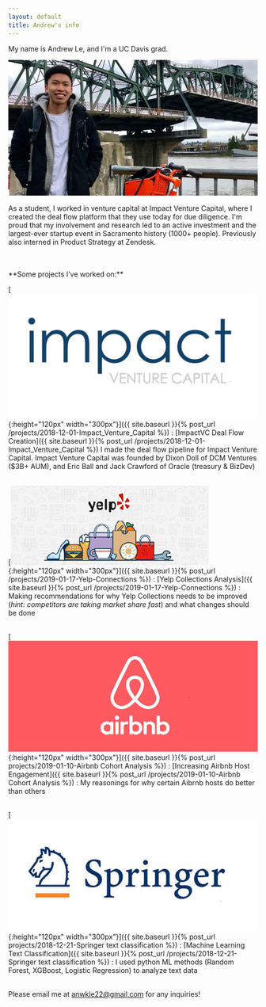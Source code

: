 ```yaml
---
layout: default
title: Andrew's info
---
```


My name is Andrew Le, and I'm a UC Davis grad.

![](/assets/images/profile_image.jpg) <!--{:height="319px" width="527px"} -->



As a student, I worked in venture capital at Impact Venture Capital, where I created the deal flow platform that they use today for due diligence. I'm proud that my involvement and research led to an active investment and the largest-ever startup event in Sacramento history (1000+ people). Previously also interned in Product Strategy at Zendesk.

<br>
<br>
**Some projects I've worked on:**
<br>

<!-- takes an image, dimension, and destination and puts it all together -->
[![](/assets/images/impact_venture_logo.jpg){:height="120px" width="300px"}]({{ site.baseurl }}{% post_url /projects/2018-12-01-Impact_Venture_Capital %})
: [ImpactVC Deal Flow Creation]({{ site.baseurl }}{% post_url /projects/2018-12-01-Impact_Venture_Capital %})
I made the deal flow pipeline for Impact Venture Capital. Impact Venture Capital was founded by Dixon Doll of DCM Ventures ($3B+ AUM), and Eric Ball and Jack Crawford of Oracle (treasury & BizDev)
<br>
<br>

[![](/assets/images/yelp_og_image_small.png){:height="120px" width="300px"}]({{ site.baseurl }}{% post_url /projects/2019-01-17-Yelp-Connections %})
: [Yelp Collections Analysis]({{ site.baseurl }}{% post_url /projects/2019-01-17-Yelp-Connections %})
: Making recommendations for why Yelp Collections needs to be improved (_hint: competitors are taking market share fast_) and what changes should be done
<br>
<br>
<!-- 3 -->
[![](/assets/images/Airbnb.png){:height="120px" width="300px"}]({{ site.baseurl }}{% post_url projects/2019-01-10-Airbnb Cohort Analysis %})
: [Increasing Airbnb Host Engagement]({{ site.baseurl }}{% post_url /projects/2019-01-10-Airbnb Cohort Analysis %})
: My reasonings for why certain Aibrnb hosts do better than others
<br>
<br>
<!-- last -->
[![](/assets/images/springerlogo.jpg){:height="120px" width="300px"}]({{ site.baseurl }}{% post_url projects/2018-12-21-Springer text classification %})
: [Machine Learning Text Classification]({{ site.baseurl }}{% post_url /projects/2018-12-21-Springer text classification %})
: I used python ML methods (Random Forest, XGBoost, Logistic Regression) to analyze text data
<br>
<br>

Please email me at anwkle22@gmail.com for any inquiries!

<!--
<div class="posts">
  {% for post in site.posts %}
    <article class="post">

      <h1><a href="{{ site.baseurl }}{{ post.url }}">{{ post.title }}</a></h1>

      <div class="entry">
        {{ post.excerpt }}
      </div>

      <a href="{{ site.baseurl }}{{ post.url }}" class="read-more">Read More</a>
    </article>
  {% endfor %}
</div>
-->
